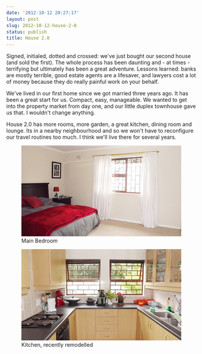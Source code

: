 ```yaml
---
date: '2012-10-12 20:27:17'
layout: post
slug: 2012-10-12-house-2-0
status: publish
title: House 2.0
---
```


Signed, initialed, dotted and crossed: we've just bought our second house (and sold the first). The whole process has been daunting and - at times - terrifying but ultimately has been a great adventure. Lessons learned: banks are mostly terrible, good estate agents are a lifesaver, and lawyers cost a lot of money because they do really painful work on your behalf.

We've lived in our first home since we got married three years ago. It has been a great start for us. Compact, easy, manageable. We wanted to get into the property market from day one, and our little duplex townhouse gave us that. I wouldn't change anything.

House 2.0 has more rooms, more garden, a great kitchen, dining room and lounge. Its in a nearby neighbourhood and so we won't have to reconfigure our travel routines too much. I think we'll live there for several years.


<figure>
  <img src="/assets/2012-10-12-house-2-0/bedroom.jpeg" alt="Bedroom">
  <figcaption>Main Bedroom</figcaption>
</figure>

<figure>
  <img src="/assets/2012-10-12-house-2-0/kitchen.jpeg" alt="Kitchen">
  <figcaption>Kitchen, recently remodelled</figcaption>
</figure>
